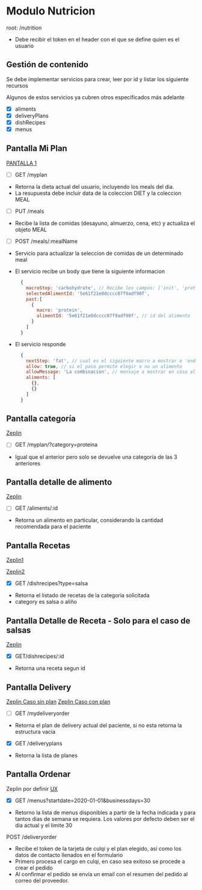 # Modulo Nutricion

root: /nutrition

- Debe recibir el token en el header con el que se define quien es el usuario

## Gestión de contenido

Se debe implementar servicios para crear, leer por id y listar los siguiente recursos

Algunos de estos servicios ya cubren otros especificados más adelante

- [x] aliments
- [x] deliveryPlans
- [x] dishRecipes
- [x] menus

## Pantalla Mi Plan

[PANTALLA 1](https://www.figma.com/proto/1x8QOK8EM6gHYhRgtiWo1y/Seleccionar-comidas?node-id=1%3A2&scaling=min-zoom)

- [ ] GET /myplan

- Retorna la dieta actual del usuario, incluyendo los meals del dia.
- La resupuesta debe incluir data de la coleccion DIET y la coleccion MEAL

- [ ] PUT /meals

- Recibe la lista de comidas (desayuno, almuerzo, cena, etc) y actualiza el objeto MEAL

- [ ] POST /meals/:mealName
- Servicio para actualizar la seleccion de comidas de un determinado meal

- El servicio recibe un body que tiene la siguiente informacion

  ```js
    {
      macroStep: 'carbohydrate', // Recibe los campos: ['init', 'protein', 'carbohydrate', 'fat']
      selectedAlimentId: '5e61f21e0dcccc07f9adf90f',
      past:[
        {
          macro: 'protein',
          alimentId: '5e61f21e0dcccc07f9adf90f', // id del alimento
        }
      ]
    }
  ```

- El servicio responde

  ```js
    {
      nextStep: 'fat', // cual es el siguiente macro a mostrar o 'end' si ya termino el flujo
      allow: true, // si el paso permite elegir o no un alimento
      allowMessage: 'La combinacion', // mensaje a mostrar en caso allow sea falso
      aliments: [
        {},
        {}
      ]
    }
  ```

## Pantalla categoría

[Zeplin](https://zpl.io/29RdqEp)

- [ ] GET /myplan/?category=proteina

- Igual que el anterior pero solo se devuelve una categoría de las 3 anteriores

## Pantalla detalle de alimento

[Zeplin](https://zpl.io/amNRDk3)

- [ ] GET /aliments/:id

- Retorna un alimento en particular, considerando la cantidad recomendada para el paciente

## Pantalla Recetas

[Zeplin1](https://zpl.io/aR8wMOp)

[Zeplin2](https://zpl.io/2Z130lE)

- [x] GET /dishrecipes?type=salsa

- Retorna el listado de recetas de la categoria solicitada
- category es salsa o aliño

## Pantalla Detalle de Receta - **Solo para el caso de salsas**

[Zeplin](https://zpl.io/awedLjg)

- [x] GET/dishrecipes/:id

- Retorna una receta segun id

## Pantalla Delivery

[Zeplin Caso sin plan](https://zpl.io/aR8wMxg)
[Zeplin Caso con plan](https://zpl.io/b6EwOqK)

- [ ] GET /mydeliveryorder

- Retorna el plan de delivery actual del paciente, si no esta retorna la estructura vacía

- [x] GET /deliveryplans

- Retorna la lista de planes

## Pantalla Ordenar

Zeplin por definir
[UX](https://www.figma.com/file/6d878V4JEcURRrpRv7FoPa/Compra-nutricion?node-id=0%3A1)

- [x] GET /menus?startdate=2020-01-01&businessdays=30

- Retorno la lista de menus disponibles a partir de la fecha indicada y para tantos dias de semana se requiera. Los valores por defecto deben ser el dia actual y el limite 30

POST /deliveryorder

- Recibe el token de la tarjeta de culqi y el plan elegido, así como los datos de contacto llenados en el formulario
- Primero procesa el cargo en culqi, en caso sea exitoso se procede a crear el pedido
- Al confirmar el pedido se envía un email con el resumen del pedido al correo del proveedor.
